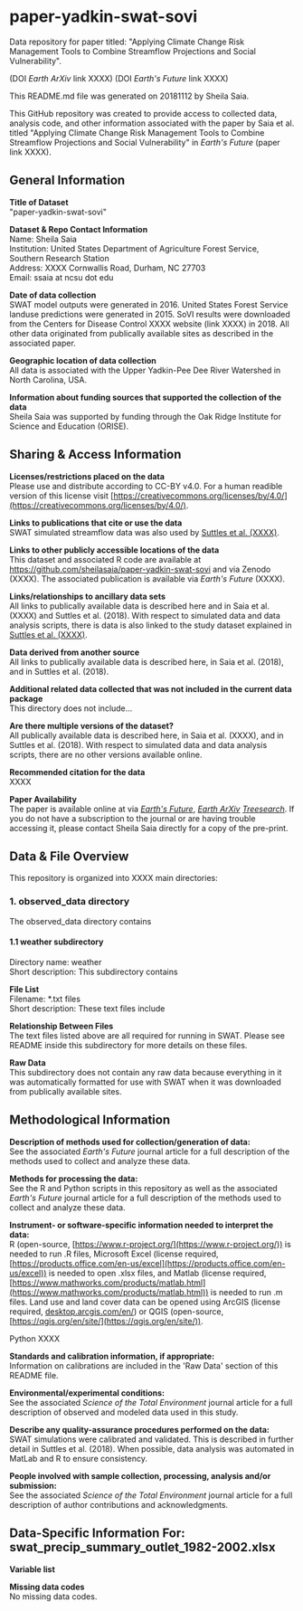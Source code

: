 # paper-yadkin-swat-sovi
Data repository for paper titled: "Applying Climate Change Risk Management Tools to Combine Streamflow Projections and Social Vulnerability".

(DOI *Earth ArXiv* link XXXX)
(DOI *Earth's Future* link XXXX)

This README.md file was generated on 20181112 by Sheila Saia.

This GitHub repository was created to provide access to collected data, analysis code, and other information associated with the paper by Saia et al. titled "Applying Climate Change Risk Management Tools to Combine Streamflow Projections and Social Vulnerability" in *Earth's Future* (paper link XXXX).

## General Information ##

**Title of Dataset**<br>
"paper-yadkin-swat-sovi"

**Dataset & Repo Contact Information**<br>
Name: Sheila Saia<br>
Institution: United States Department of Agriculture Forest Service, Southern Research Station<br>
Address: XXXX Cornwallis Road, Durham, NC 27703<br>
Email: ssaia at ncsu dot edu

**Date of data collection**<br>
SWAT model outputs were generated in 2016. United States Forest Service landuse predictions were generated in 2015. SoVI results were downloaded from the Centers for Disease Control XXXX website (link XXXX) in 2018. All other data originated from publically available sites as described in the associated paper.

**Geographic location of data collection**<br>
All data is associated with the Upper Yadkin-Pee Dee River Watershed in North Carolina, USA.

**Information about funding sources that supported the collection of the data**<br>
Sheila Saia was supported by funding through the Oak Ridge Institute for Science and Education (ORISE).

## Sharing & Access Information ##

**Licenses/restrictions placed on the data**<br>
Please use and distribute according to CC-BY v4.0. For a human readible version of this license visit [https://creativecommons.org/licenses/by/4.0/](https://creativecommons.org/licenses/by/4.0/).

**Links to publications that cite or use the data**<br>
SWAT simulated streamflow data was also used by [Suttles et al. (XXXX)](XXXX).

**Links to other publicly accessible locations of the data**<br>
This dataset and associated R code are available at https://github.com/sheilasaia/paper-yadkin-swat-sovi and via Zenodo (XXXX). The associated publication is available via *Earth's Future* (XXXX).

**Links/relationships to ancillary data sets**<br>
All links to publically available data is described here and in Saia et al. (XXXX) and Suttles et al. (2018). With respect to simulated data and data analysis scripts, there is data is also linked to the study dataset explained in [Suttles et al. (XXXX)](XXXX).

**Data derived from another source**<br>
All links to publically available data is described here, in Saia et al. (2018), and in Suttles et al. (2018).

**Additional related data collected that was not included in the current data package**<br>
This directory does not include...

**Are there multiple versions of the dataset?**<br>
All publically available data is described here, in Saia et al. (XXXX), and in Suttles et al. (2018). With respect to simulated data and data analysis scripts, there are no other versions available online.

**Recommended citation for the data**<br>
XXXX

**Paper Availability**<br>
The paper is available online at via [*Earth's Future*](XXXX), [*Earth ArXiv*](XXXX) [*Treesearch*](XXXX). If you do not have a subscription to the journal or are having trouble accessing it, please contact Sheila Saia directly for a copy of the pre-print.

## Data & File Overview ##
This repository is organized into XXXX main directories:

### 1. observed\_data directory ###
The observed\_data directory contains


#### 1.1 weather subdirectory ####
Directory name: weather <br>
Short description: This subdirectory contains

**File List**<br>
Filename: \*.txt files <br>
Short description: These text files include

**Relationship Between Files**<br>
The text files listed above are all required for running in SWAT. Please see README inside this subdirectory for more details on these files.

**Raw Data**<br>
This subdirectory does not contain any raw data because everything in it was automatically formatted for use with SWAT when it was downloaded from publically available sites.<br>

## Methodological Information ##

**Description of methods used for collection/generation of data:**<br>
See the associated *Earth's Future* journal article for a full description of the methods used to collect and analyze these data.

**Methods for processing the data:**<br>
See the R and Python scripts in this repository as well as the associated *Earth's Future* journal article for a full description of the methods used to collect and analyze these data.

**Instrument- or software-specific information needed to interpret the data:**<br>
R (open-source, [https://www.r-project.org/](https://www.r-project.org/)) is needed to run .R files, Microsoft Excel (license required, [https://products.office.com/en-us/excel](https://products.office.com/en-us/excel)) is needed to open .xlsx files, and Matlab (license required, [https://www.mathworks.com/products/matlab.html](https://www.mathworks.com/products/matlab.html)) is needed to run .m files. Land use and land cover data can be opened using ArcGIS (license required, [desktop.arcgis.com/en/](desktop.arcgis.com/en/)) or QGIS (open-source, [https://qgis.org/en/site/](https://qgis.org/en/site/)).

Python XXXX

**Standards and calibration information, if appropriate:**<br>
Information on calibrations are included in the 'Raw Data' section of this README file.

**Environmental/experimental conditions:**<br>
See the associated *Science of the Total Environment* journal article for a full description of observed and modeled data used in this study.

**Describe any quality-assurance procedures performed on the data:**<br>
SWAT simulations were calibrated and validated. This is described in further detail in Suttles et al. (2018). When possible, data analysis was automated in MatLab and R to ensure consistency.

**People involved with sample collection, processing, analysis and/or submission:**<br>
See the associated *Science of the Total Environment* journal article for a full description of author contributions and acknowledgments.

## Data-Specific Information For: swat\_precip\_summary\_outlet\_1982-2002.xlsx ##

**Variable list**<br>


**Missing data codes**<br>
No missing data codes.

